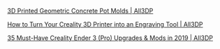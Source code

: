 [3D Printed Geometric Concrete Pot Molds | All3DP](https://all3dp.com/1/weekend-project-3d-printed-geometric-concrete-molds-for-planters)

[How to Turn Your Creality 3D Printer into an Engraving Tool | All3DP](chrome-extension://klbibkeccnjlkjkiokjodocebajanakg/suspended.html#ttl=How%20to%20Turn%20Your%20Creality%203D%20Printer%20into%20an%20Engraving%20Tool%20%7C%20All3DP&pos=1132&uri=https://all3dp.com/1/weekend-project-turn-creality-3d-printer-engraving-tool/)

[35 Must-Have Creality Ender 3 (Pro) Upgrades & Mods in 2019 | All3DP](https://all3dp.com/1/20-must-creality-ender-3-upgrades-mods/)
